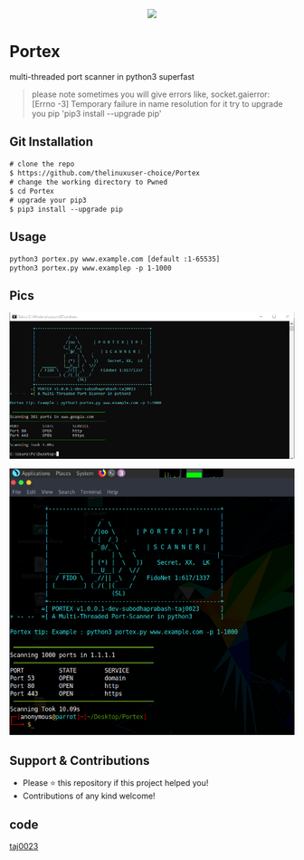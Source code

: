 <p align="center">
  <img src="/assets/portex.ico">
</p>

# Portex
multi-threaded port scanner in python3 superfast
>please note sometimes you will give errors like, socket.gaierror: [Errno -3] Temporary failure in name resolution for it try to upgrade you pip 'pip3 install --upgrade pip'

## Git Installation
```
# clone the repo
$ https://github.com/thelinuxuser-choice/Portex
# change the working directory to Pwned
$ cd Portex
# upgrade your pip3
$ pip3 install --upgrade pip

```

## Usage

```
python3 portex.py www.example.com [default :1-65535]
python3 portex.py www.examplep -p 1-1000
```
## Pics
<p align="center">
  <img src="/assets/1.png">
</p>
<p align="center">
  <img src="/assets/2.png">
</p>


## Support & Contributions
- Please ⭐️ this repository if this project helped you!
- Contributions of any kind welcome!

## code
[taj0023](https://github.com/taj0023)
